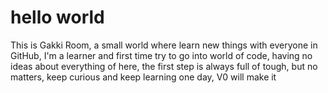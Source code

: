 # hello world
This is Gakki Room,
a small world where learn new things with everyone in GitHub,
I'm a learner and first time try to go into world of code,
having no ideas about everything of here,
the first step is always full of tough,
but no matters,
keep curious and
keep learning
one day, V0 will make it
